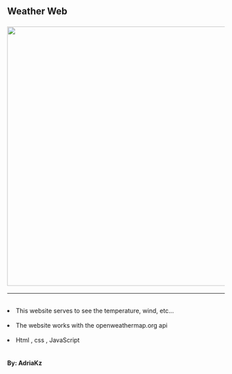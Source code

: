 <h2>Weather Web </h2>


<h3><a href="https://spicetify.app/"><img src="https://media.giphy.com/media/Y1pYTmXZaodSd32qNi/giphy.gif" width="600px"></a></h3>


</p>

---


<br>

<li>
  This website serves
  to see the temperature, wind, etc...
</li>

<br>

<li>
  The website works with the openweathermap.org api
</li>

<br>

<li>
Html , css , JavaScript
</li>

<br>

<h4>By: AdriaKz</h4>


